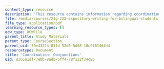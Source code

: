 ```yaml
---
content_type: resource
description: 'This resource contains information regarding coordination: Conjunctions.'
file: /media/courses/21g-222-expository-writing-for-bilingual-students-fall-2002/d365b1df7ebb8adb5ff478f122f34c86_MIT21G_222F02_Coordinatn_i.pdf
file_type: application/pdf
learning_resource_types: []
ocw_type: OCWFile
parent_title: Study Materials
parent_type: CourseSection
parent_uid: 39e43224-831d-52d0-5d68-10c9f61464d4
resourcetype: Document
title: 'Coordination: Conjunctions'
uid: d365b1df-7ebb-8adb-5ff4-78f122f34c86
---
```

